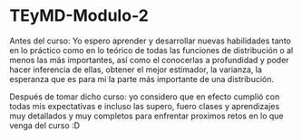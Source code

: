# TEyMD-Modulo-2
Antes del curso: Yo espero aprender y desarrollar nuevas habilidades tanto en lo práctico como en lo teórico de todas las funciones de distribución o al menos las más importantes, así como el conocerlas a profundidad y poder hacer inferencia de ellas, obtener el mejor estimador, la varianza, la esperanza que es para mi la parte más importante de una distribución. 

Después de tomar dicho curso: yo considero que en efecto cumplió con todas mis expectativas e incluso las supero, fuero clases y aprendizajes muy detallados y muy completos para enfrentar proximos retos en lo que venga del curso :D
